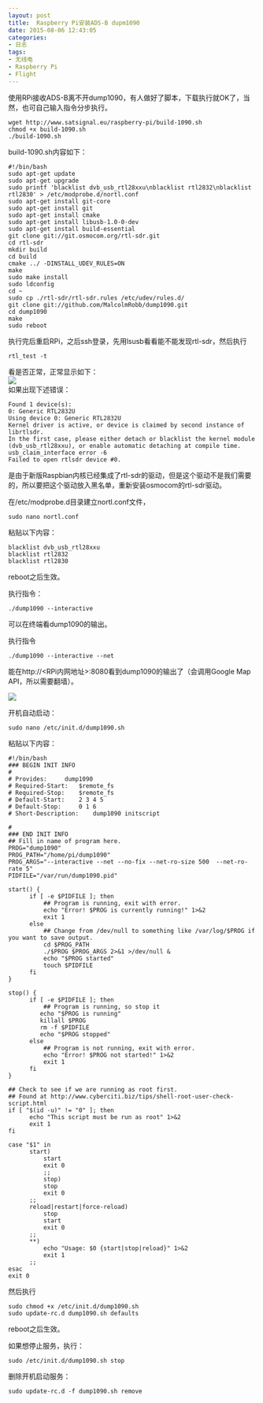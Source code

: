 ```yaml
---
layout: post
title: 	Raspberry Pi安装ADS-B dupm1090
date: 2015-08-06 12:43:05
categories:
- 日志
tags:
- 无线电
- Raspberry Pi
- Flight
---
```


使用RPi接收ADS-B离不开dump1090，有人做好了脚本，下载执行就OK了，当然，也可自己输入指令分步执行。

    wget http://www.satsignal.eu/raspberry-pi/build-1090.sh
    chmod +x build-1090.sh
    ./build-1090.sh 
    
build-1090.sh内容如下：

    #!/bin/bash
    sudo apt-get update
    sudo apt-get upgrade
    sudo printf 'blacklist dvb_usb_rtl28xxu\nblacklist rtl2832\nblacklist rtl2830' > /etc/modprobe.d/nortl.conf
    sudo apt-get install git-core
    sudo apt-get install git
    sudo apt-get install cmake
    sudo apt-get install libusb-1.0-0-dev  
    sudo apt-get install build-essential 
    git clone git://git.osmocom.org/rtl-sdr.git
    cd rtl-sdr
    mkdir build
    cd build
    cmake ../ -DINSTALL_UDEV_RULES=ON
    make
    sudo make install
    sudo ldconfig
    cd ~
    sudo cp ./rtl-sdr/rtl-sdr.rules /etc/udev/rules.d/
    git clone git://github.com/MalcolmRobb/dump1090.git
    cd dump1090
    make
    sudo reboot

执行完后重启RPi，之后ssh登录，先用lsusb看看能不能发现rtl-sdr，然后执行

    rtl_test -t

看是否正常，正常显示如下：    
![](https://github.com/bh3nvn/bh3nvn.github.io/raw/master/image/2015/2015-08-06-01.jpg)    
如果出现下述错误：

    Found 1 device(s):
    0: Generic RTL2832U
    Using device 0: Generic RTL2832U
    Kernel driver is active, or device is claimed by second instance of librtlsdr.
    In the first case, please either detach or blacklist the kernel module
    (dvb_usb_rtl28xxu), or enable automatic detaching at compile time.
    usb_claim_interface error -6
    Failed to open rtlsdr device #0.
    
是由于新版Raspbian内核已经集成了rtl-sdr的驱动，但是这个驱动不是我们需要的，所以要把这个驱动放入黑名单，重新安装osmocom的rtl-sdr驱动。

在/etc/modprobe.d目录建立nortl.conf文件，

    sudo nano nortl.conf

粘贴以下内容：

    blacklist dvb_usb_rtl28xxu
    blacklist rtl2832
    blacklist rtl2830
    
reboot之后生效。

执行指令：

    ./dump1090 --interactive
可以在终端看dump1090的输出。    

执行指令

    ./dump1090 --interactive --net
    
能在http://<RPi内网地址>:8080看到dump1090的输出了（会调用Google Map API，所以需要翻墙）。

![](https://github.com/bh3nvn/bh3nvn.github.io/raw/master/image/2015/2015-08-06-02.jpg)

开机自动启动：

    sudo nano /etc/init.d/dump1090.sh
粘贴以下内容：

    #!/bin/bash
    ### BEGIN INIT INFO
    #
    # Provides:		dump1090
    # Required-Start:	$remote_fs
    # Required-Stop:	$remote_fs
    # Default-Start:	2 3 4 5
    # Default-Stop:		0 1 6
    # Short-Description:	dump1090 initscript
        
    #
    ### END INIT INFO
    ## Fill in name of program here.
    PROG="dump1090"
    PROG_PATH="/home/pi/dump1090"
    PROG_ARGS="--interactive --net --no-fix --net-ro-size 500  --net-ro-rate 5"
    PIDFILE="/var/run/dump1090.pid"
      
    start() {
          if [ -e $PIDFILE ]; then
              ## Program is running, exit with error.
              echo "Error! $PROG is currently running!" 1>&2
              exit 1
          else
              ## Change from /dev/null to something like /var/log/$PROG if you want to save output.
              cd $PROG_PATH
              ./$PROG $PROG_ARGS 2>&1 >/dev/null &
              echo "$PROG started"
              touch $PIDFILE
          fi
    }
           
    stop() {
          if [ -e $PIDFILE ]; then
              ## Program is running, so stop it
             echo "$PROG is running"
             killall $PROG
             rm -f $PIDFILE
             echo "$PROG stopped"
          else
              ## Program is not running, exit with error.
              echo "Error! $PROG not started!" 1>&2
              exit 1
          fi
    }
     
    ## Check to see if we are running as root first.
    ## Found at http://www.cyberciti.biz/tips/shell-root-user-check-script.html
    if [ "$(id -u)" != "0" ]; then
          echo "This script must be run as root" 1>&2
          exit 1
    fi
     
    case "$1" in
          start)
              start
              exit 0
              ;;
              stop)
              stop
              exit 0
          ;;
          reload|restart|force-reload)
              stop
              start
              exit 0
          ;;
          **)
              echo "Usage: $0 {start|stop|reload}" 1>&2
              exit 1
          ;;
    esac
    exit 0

然后执行

    sudo chmod +x /etc/init.d/dump1090.sh
    sudo update-rc.d dump1090.sh defaults

reboot之后生效。

如果想停止服务，执行：

    sudo /etc/init.d/dump1090.sh stop

删除开机启动服务：

    sudo update-rc.d -f dump1090.sh remove
    


